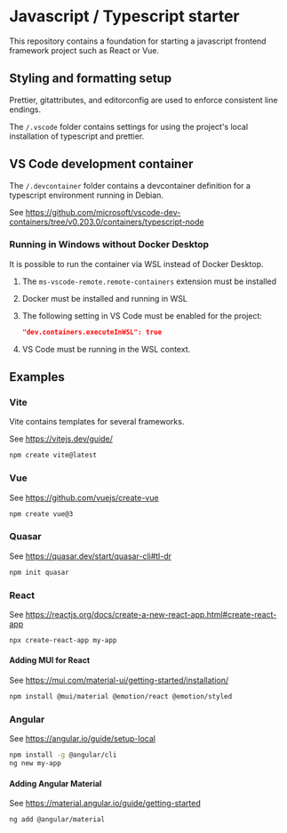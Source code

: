 # Javascript / Typescript starter

This repository contains a foundation for starting a javascript frontend framework project such as React or Vue.

## Styling and formatting setup

Prettier, gitattributes, and editorconfig are used to enforce consistent line endings.

The `/.vscode` folder contains settings for using the project's local installation of typescript and prettier.

## VS Code development container

The `/.devcontainer` folder contains a devcontainer definition for a typescript environment running in Debian.

See <https://github.com/microsoft/vscode-dev-containers/tree/v0.203.0/containers/typescript-node>

### Running in Windows without Docker Desktop

It is possible to run the container via WSL instead of Docker Desktop.

1. The `ms-vscode-remote.remote-containers` extension must be installed
2. Docker must be installed and running in WSL
3. The following setting in VS Code must be enabled for the project:

   ```json
   "dev.containers.executeInWSL": true
   ```

4. VS Code must be running in the WSL context.

## Examples

### Vite

Vite contains templates for several frameworks.

See <https://vitejs.dev/guide/>

```bash
npm create vite@latest
```

### Vue

See <https://github.com/vuejs/create-vue>

```bash
npm create vue@3
```

### Quasar

See <https://quasar.dev/start/quasar-cli#tl-dr>

```bash
npm init quasar
```

### React

See <https://reactjs.org/docs/create-a-new-react-app.html#create-react-app>

```bash
npx create-react-app my-app
```

#### Adding MUI for React

See <https://mui.com/material-ui/getting-started/installation/>

```bash
npm install @mui/material @emotion/react @emotion/styled
```

### Angular

See <https://angular.io/guide/setup-local>

```bash
npm install -g @angular/cli
ng new my-app
```

#### Adding Angular Material

See <https://material.angular.io/guide/getting-started>

```bash
ng add @angular/material
```
